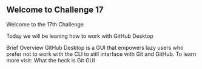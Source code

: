 ## Welcome to Challenge 17
Welcome to the 17th Challenge

Today we will be leaning how to work with GitHub Desktop

Brief Overview
GitHub Desktop is a GUI that empowers lazy users who prefer not to work with the CLI to still interface with Git and GitHub. To learn more visit: What the heck is Git GUI
